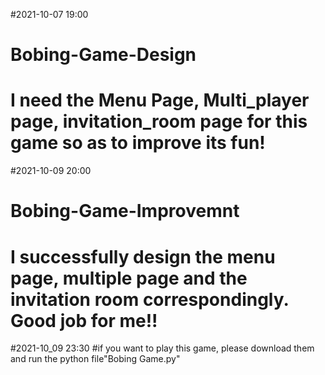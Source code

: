 #2021-10-07 19:00
# Bobing-Game-Design
# I need the Menu Page, Multi_player page, invitation_room page for this game so as to improve its fun!

#2021-10-09  20:00
# Bobing-Game-Improvemnt
# I successfully design the menu page, multiple page and the invitation room correspondingly. Good job for me!!


#2021-10_09 23:30
#if you want to play this game, please download them and run the python file"Bobing Game.py"
